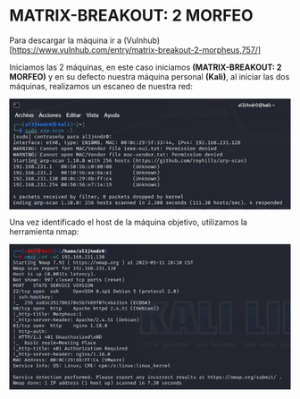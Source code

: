 # MATRIX-BREAKOUT: 2 MORFEO

Para descargar la máquina ir a (Vulnhub)[https://www.vulnhub.com/entry/matrix-breakout-2-morpheus,757/]

Iniciamos las 2 máquinas, en este caso iniciamos **(MATRIX-BREAKOUT: 2 MORFEO)** y en su defecto nuestra máquina personal **(Kali)**, al iniciar las dos máquinas, realizamos un escaneo de nuestra red:

<img src=Matrix-morfeo-2\Imagenes\arp-scan.jpg align=center heigth="400px" width="950px">

Una vez identificado el host de la máquina objetivo, utilizamos la herramienta nmap:

<img src=Matrix-morfeo-2\Imagenes\nmap-sV-sC.jpg align=center heigth="400px" width="950px">